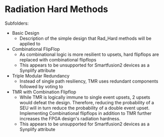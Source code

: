# Radiation Hard Methods


Subfolders:

* Basic Design
    * Description of the simple design that Rad_Hard methods will be applied to
* Combinational FlipFlop
    * As combinational logic is more resilient to upsets, hard flipflops are replaced with combinational flipflops
    * This appears to be unsupported for Smartfusion2 devices as a Synplify attribute
* Triple Modular Redundancy
    * Instead of single path resiliency, TMR uses redundant components followed by voting to 
* TMR with Combination Flipflop
    * While TMR is logically immune to single event upsets, 2 upsets would defeat the design. Therefore, reducing the probability of a SEU will in turn reduce the probability of a double event upset. Implementing Combinational flipflops in addition to TMR further increases the FPGA design's radiation hardness.
    * This appears to be unsupported for Smartfusion2 devices as a Synplify attribute
